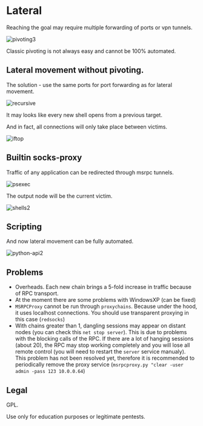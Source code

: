 # Lateral

Reaching the goal may require multiple forwarding of ports or vpn tunnels.

![pivoting3](https://user-images.githubusercontent.com/22872513/128855096-1da1074b-04c7-4449-be51-d7e0c78b308c.png)

Сlassic pivoting is not always easy and cannot be 100% automated.

## **Lateral movement** without **pivoting**.

The solution - use the same ports for port forwarding as for lateral movement.

![recursive](https://user-images.githubusercontent.com/22872513/128854990-4de0b65c-115e-4758-bf74-7718b5ef5c35.png)

It may looks like every new shell opens from a previous target.

And in fact, all connections will only take place between victims.

![iftop](https://user-images.githubusercontent.com/22872513/128855822-b9fadbb9-9c6f-4346-83d8-eaa933a5a152.png)

## Builtin socks-proxy

Traffic of any application can be redirected through msrpc tunnels.

![psexec](https://user-images.githubusercontent.com/22872513/128856193-487cbc87-25cb-44a2-bcbf-83cfe98bb604.png)

The output node will be the current victim.

![shells2](https://user-images.githubusercontent.com/22872513/128856256-ca62a79f-0d30-4456-8277-e942299d7729.png)

## Scripting

And now lateral movement can be fully automated.

![python-api2](https://user-images.githubusercontent.com/22872513/128856366-95919d1b-6f36-435c-a0a0-e86af86d6d21.png)

## Problems

* Overheads. Each new chain brings a 5-fold increase in traffic because of RPC transport.
* At the moment there are some problems with WindowsXP (can be fixed)
* `MSRPCProxy` cannot be run through `proxychains`. Because under the hood, it uses localhost connections. You should use transparent proxying in this case (`redsocks`)
* With chains greater than 1, dangling sessions may appear on distant nodes (you can check this `net stop server`). This is due to problems with the blocking calls of the RPC. If there are a lot of hanging sessions (about 20), the RPC may stop working completely and you will lose all remote control (you will need to restart the `server` service manualy). This problem has not been resolved yet, therefore it is recommended to periodically remove the proxy service (`msrpcproxy.py "clear -user admin -pass 123 10.0.0.64`)

## Legal

GPL.

Use only for education purposes or legitimate pentests.
